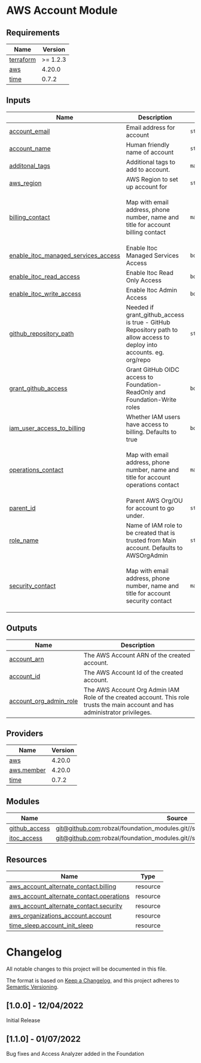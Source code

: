 
# AWS Account Module
## Requirements

| Name | Version |
|------|---------|
| <a name="requirement_terraform"></a> [terraform](#requirement\_terraform) | >= 1.2.3 |
| <a name="requirement_aws"></a> [aws](#requirement\_aws) | 4.20.0 |
| <a name="requirement_time"></a> [time](#requirement\_time) | 0.7.2 |
## Inputs

| Name | Description | Type | Default | Required |
|------|-------------|------|---------|:--------:|
| <a name="input_account_email"></a> [account\_email](#input\_account\_email) | Email address for account | `string` | n/a | yes |
| <a name="input_account_name"></a> [account\_name](#input\_account\_name) | Human friendly name of account | `string` | n/a | yes |
| <a name="input_additonal_tags"></a> [additonal\_tags](#input\_additonal\_tags) | Additional tags to add to account. | `map(any)` | `{}` | no |
| <a name="input_aws_region"></a> [aws\_region](#input\_aws\_region) | AWS Region to set up account for | `string` | n/a | yes |
| <a name="input_billing_contact"></a> [billing\_contact](#input\_billing\_contact) | Map with email address, phone number, name and title for account billing contact | `map(string)` | <pre>{<br>  "email": "",<br>  "name": "",<br>  "phone_number": "",<br>  "title": ""<br>}</pre> | no |
| <a name="input_enable_itoc_managed_services_access"></a> [enable\_itoc\_managed\_services\_access](#input\_enable\_itoc\_managed\_services\_access) | Enable Itoc Managed Services Access | `bool` | `false` | no |
| <a name="input_enable_itoc_read_access"></a> [enable\_itoc\_read\_access](#input\_enable\_itoc\_read\_access) | Enable Itoc Read Only Access | `bool` | `false` | no |
| <a name="input_enable_itoc_write_access"></a> [enable\_itoc\_write\_access](#input\_enable\_itoc\_write\_access) | Enable Itoc Admin Access | `bool` | `false` | no |
| <a name="input_github_repository_path"></a> [github\_repository\_path](#input\_github\_repository\_path) | Needed if grant\_github\_access is true - GitHub Repository path to allow access to deploy into accounts. eg. org/repo | `string` | `""` | no |
| <a name="input_grant_github_access"></a> [grant\_github\_access](#input\_grant\_github\_access) | Grant GitHub OIDC access to Foundation-ReadOnly and Foundation-Write roles | `bool` | `false` | no |
| <a name="input_iam_user_access_to_billing"></a> [iam\_user\_access\_to\_billing](#input\_iam\_user\_access\_to\_billing) | Whether IAM users have access to billing. Defaults to true | `bool` | `true` | no |
| <a name="input_operations_contact"></a> [operations\_contact](#input\_operations\_contact) | Map with email address, phone number, name and title for account operations contact | `map(string)` | <pre>{<br>  "email": "",<br>  "name": "",<br>  "phone_number": "",<br>  "title": ""<br>}</pre> | no |
| <a name="input_parent_id"></a> [parent\_id](#input\_parent\_id) | Parent AWS Org/OU for account to go under. | `string` | n/a | yes |
| <a name="input_role_name"></a> [role\_name](#input\_role\_name) | Name of IAM role to be created that is trusted from Main account. Defaults to AWSOrgAdmin | `string` | `"AWSOrgAdmin"` | no |
| <a name="input_security_contact"></a> [security\_contact](#input\_security\_contact) | Map with email address, phone number, name and title for account security contact | `map(string)` | <pre>{<br>  "email": "",<br>  "name": "",<br>  "phone_number": "",<br>  "title": ""<br>}</pre> | no |
## Outputs

| Name | Description |
|------|-------------|
| <a name="output_account_arn"></a> [account\_arn](#output\_account\_arn) | The AWS Account ARN of the created account. |
| <a name="output_account_id"></a> [account\_id](#output\_account\_id) | The AWS Account Id of the created account. |
| <a name="output_account_org_admin_role"></a> [account\_org\_admin\_role](#output\_account\_org\_admin\_role) | The AWS Account Org Admin IAM Role of the created account. This role trusts the main account and has administrator privileges. |
## Providers

| Name | Version |
|------|---------|
| <a name="provider_aws"></a> [aws](#provider\_aws) | 4.20.0 |
| <a name="provider_aws.member"></a> [aws.member](#provider\_aws.member) | 4.20.0 |
| <a name="provider_time"></a> [time](#provider\_time) | 0.7.2 |
## Modules

| Name | Source | Version |
|------|--------|---------|
| <a name="module_github_access"></a> [github\_access](#module\_github\_access) | git@github.com:robzal/foundation_modules.git//src/modules/github_oidc_aws_access | latest |
| <a name="module_itoc_access"></a> [itoc\_access](#module\_itoc\_access) | git@github.com:robzal/foundation_modules.git//src/modules/itoc_access | latest |
## Resources

| Name | Type |
|------|------|
| [aws_account_alternate_contact.billing](https://registry.terraform.io/providers/hashicorp/aws/4.20.0/docs/resources/account_alternate_contact) | resource |
| [aws_account_alternate_contact.operations](https://registry.terraform.io/providers/hashicorp/aws/4.20.0/docs/resources/account_alternate_contact) | resource |
| [aws_account_alternate_contact.security](https://registry.terraform.io/providers/hashicorp/aws/4.20.0/docs/resources/account_alternate_contact) | resource |
| [aws_organizations_account.account](https://registry.terraform.io/providers/hashicorp/aws/4.20.0/docs/resources/organizations_account) | resource |
| [time_sleep.account_init_sleep](https://registry.terraform.io/providers/hashicorp/time/0.7.2/docs/resources/sleep) | resource |
# Changelog
All notable changes to this project will be documented in this file.

The format is based on [Keep a Changelog](https://keepachangelog.com/en/1.0.0/),
and this project adheres to [Semantic Versioning](https://semver.org/spec/v2.0.0.html).

## [1.0.0] - 12/04/2022
Initial Release

## [1.1.0] - 01/07/2022
Bug fixes and Access Analyzer added in the Foundation

